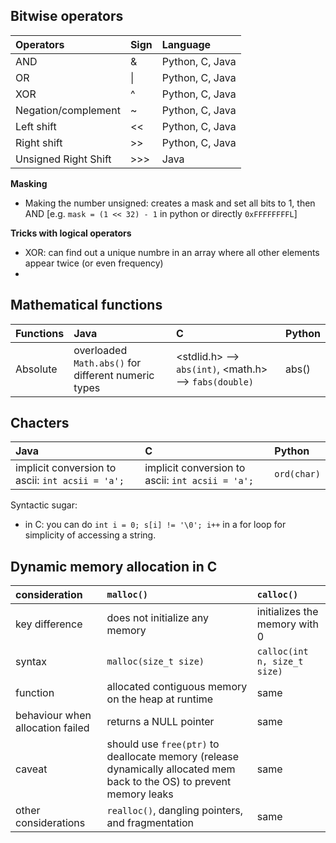 ## Bitwise operators

| Operators | Sign | Language |
| :--- | :--- | :--- |
| AND | & | Python, C, Java |
| OR | \| | Python, C, Java |
| XOR | ^ | Python, C, Java |
| Negation/complement | ~ | Python, C, Java |
| Left shift | << | Python, C, Java |
| Right shift | >> | Python, C, Java |
| Unsigned Right Shift | >>> | Java |

**Masking**
- Making the number unsigned: creates a mask and set all bits to 1, then AND [e.g. `mask = (1 << 32) - 1` in python or directly `0xFFFFFFFFL`]

**Tricks with logical operators**
- XOR: can find out a unique numbre in an array where all other elements appear twice (or even frequency)
- 

## Mathematical functions

| Functions | Java | C | Python |
| :--- | :--- | :--- | :--- |
| Absolute | overloaded `Math.abs()` for different numeric types | <stdlid.h> --> `abs(int)`, <math.h> --> `fabs(double)` | abs() | 

## Chacters
| Java | C | Python |
| :--- | :--- | :--- |
| implicit conversion to ascii: `int acsii = 'a';` |  implicit conversion to ascii: `int acsii = 'a';` | `ord(char)` |

Syntactic sugar:
- in C: you can do `int i = 0; s[i] != '\0'; i++` in a for loop for simplicity of accessing a string.

## Dynamic memory allocation in C

| consideration | `malloc()` | `calloc()` |
| :--- | :--- | :--- |
| key difference | does not initialize any memory | initializes the memory with 0 |
| syntax | `malloc(size_t size)` | `calloc(int n, size_t size)` |
| function | allocated contiguous memory on the heap at runtime | same |
| behaviour when allocation failed | returns a NULL pointer | same |
| caveat | should use `free(ptr)` to deallocate memory (release dynamically allocated mem back to the OS) to prevent memory leaks | same |
| other considerations | `realloc()`, dangling pointers, and fragmentation | same |
